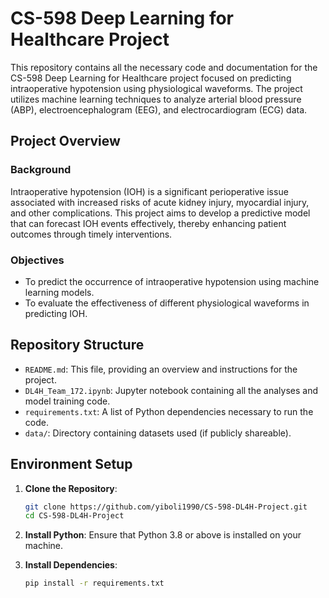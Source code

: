 # CS-598 Deep Learning for Healthcare Project

This repository contains all the necessary code and documentation for the CS-598 Deep Learning for Healthcare project focused on predicting intraoperative hypotension using physiological waveforms. The project utilizes machine learning techniques to analyze arterial blood pressure (ABP), electroencephalogram (EEG), and electrocardiogram (ECG) data.

## Project Overview

### Background
Intraoperative hypotension (IOH) is a significant perioperative issue associated with increased risks of acute kidney injury, myocardial injury, and other complications. This project aims to develop a predictive model that can forecast IOH events effectively, thereby enhancing patient outcomes through timely interventions.

### Objectives
- To predict the occurrence of intraoperative hypotension using machine learning models.
- To evaluate the effectiveness of different physiological waveforms in predicting IOH.

## Repository Structure

- `README.md`: This file, providing an overview and instructions for the project.
- `DL4H_Team_172.ipynb`: Jupyter notebook containing all the analyses and model training code.
- `requirements.txt`: A list of Python dependencies necessary to run the code.
- `data/`: Directory containing datasets used (if publicly shareable).

## Environment Setup

1. **Clone the Repository**:
   ```bash
   git clone https://github.com/yiboli1990/CS-598-DL4H-Project.git
   cd CS-598-DL4H-Project
   
2. **Install Python**: Ensure that Python 3.8 or above is installed on your machine.

3. **Install Dependencies**:
   ```bash
   pip install -r requirements.txt









   
